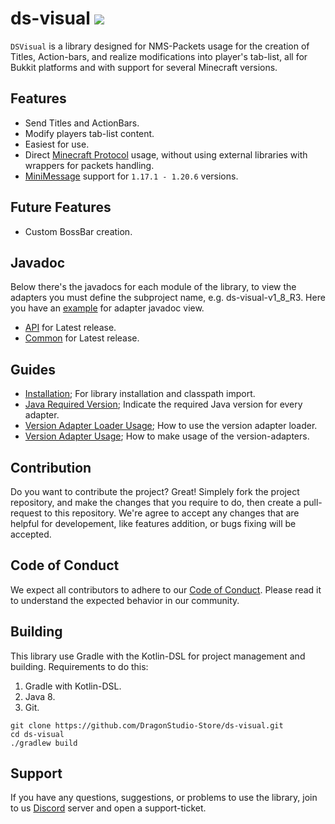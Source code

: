 # ds-visual [![](https://jitpack.io/v/DragonStudio-Store/ds-visual.svg)](https://jitpack.io/#DragonStudio-Store/ds-visual)
`DSVisual` is a library designed for NMS-Packets usage for the creation of Titles, Action-bars, and realize modifications into player's tab-list, all for Bukkit platforms and with support for several Minecraft versions.

## Features
- Send Titles and ActionBars.
- Modify players tab-list content.
- Easiest for use.
- Direct [Minecraft Protocol](https://wiki.vg/Protocol) usage, without using external libraries with wrappers for packets handling.
- [MiniMessage](https://docs.advntr.dev/minimessage/format.html) support for `1.17.1 - 1.20.6` versions.

## Future Features
- Custom BossBar creation.

## Javadoc
Below there's the javadocs for each module of the library, to view the adapters you must define the subproject name, e.g. ds-visual-v1_8_R3.
Here you have an [example](https://javadoc.jitpack.io/com/github/DragonStudio-Store/ds-visual/ds-visual-v1_20_R3/latest/javadoc/) for adapter javadoc view.
- [API](https://javadoc.jitpack.io/com/github/DragonStudio-Store/ds-visual/ds-visual-api/latest/javadoc/) for Latest release.
- [Common](https://javadoc.jitpack.io/com/github/DragonStudio-Store/ds-visual/ds-visual-common/latest/javadoc/) for Latest release.

## Guides
* [Installation](https://github.com/DragonStudio-Store/ds-visual/blob/main/docs/install-guide.md); For library installation and classpath import.
* [Java Required Version](https://github.com/DragonStudio-Store/ds-visual/blob/main/docs/java-version-guide.md); Indicate the required Java version for every adapter.
* [Version Adapter Loader Usage](https://github.com/DragonStudio-Store/ds-visual/blob/main/docs/adapter-loader-usage-guide.md); How to use the version adapter loader.
* [Version Adapter Usage](https://github.com/DragonStudio-Store/ds-visual/blob/main/docs/adapter-usage-guide.md); How to make usage of the version-adapters.

## Contribution
Do you want to contribute the project? Great! Simplely fork the project repository, and make the changes that you require to do, then create a pull-request to
this repository. We're agree to accept any changes that are helpful for developement, like features addition, or bugs fixing will be accepted.

## Code of Conduct
We expect all contributors to adhere to our [Code of Conduct](docs/CODE_OF_CONDUCT.md). Please read it to understand the expected behavior in our community.

## Building
This library use Gradle with the Kotlin-DSL for project management
and building. Requirements to do this:

1. Gradle with Kotlin-DSL.
2. Java 8.
3. Git.
```
git clone https://github.com/DragonStudio-Store/ds-visual.git
cd ds-visual
./gradlew build
```

## Support
If you have any questions, suggestions, or problems to use the library, join to us [Discord](https://discord.dragonstudio.site/) server and open a support-ticket.

